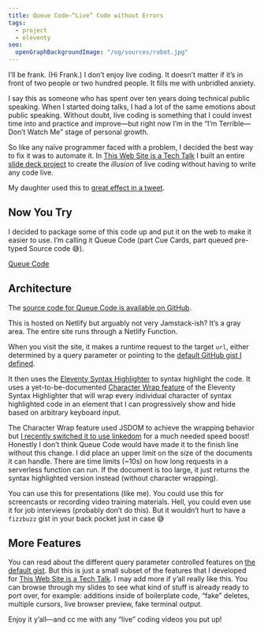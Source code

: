 ```yaml
---
title: Queue Code—“Live” Code without Errors
tags:
  - project
  - eleventy
seo:
  openGraphBackgroundImage: "/og/sources/robot.jpg"
---
```

I’ll be frank. (Hi Frank.) I don’t enjoy live coding. It doesn’t matter if it’s in front of two people or two hundred people. It fills me with unbridled anxiety.

I say this as someone who has spent over ten years doing technical public speaking. When I started doing talks, I had a lot of the same emotions about public speaking. Without doubt, live coding is something that I could invest time into and practice and improve—but right now I’m in the “I’m Terrible—Don’t Watch Me” stage of personal growth.

So like any naïve programmer faced with a problem, I decided the best way to fix it was to automate it. In [This Web Site is a Tech Talk](/web/this-website-is-a-tech-talk/) I built an entire [slide deck project](https://github.com/zachleat/this-website-is-a-tech-talk) to create the _illusion_ of live coding without having to write any code live.

My daughter used this to [great effect in a tweet](https://twitter.com/zachleat/status/1365786974813093896).

## Now You Try

I decided to package some of this code up and put it on the web to make it easier to use. I’m calling it Queue Code (part Cue Cards, part queued pre-typed Source code 😅).

<p class="primarylink"><a href="https://queuecode.zachleat.dev/">Queue Code</a></p>

## Architecture

The [source code for Queue Code is available on GitHub](https://github.com/zachleat/queue-code).

This is hosted on Netlify but arguably not very Jamstack-ish? It’s a gray area. The entire site runs through a Netlify Function.

When you visit the site, it makes a runtime request to the target `url`, either determined by a query parameter or pointing to the [default GitHub gist I defined](https://gist.github.com/zachleat/542f1d15c2061fc3cf4c0bc30c3b9bac/).

It then uses the [Eleventy Syntax Highlighter](https://www.11ty.dev/docs/plugins/syntaxhighlight/) to syntax highlight the code. It uses a yet-to-be-documented [Character Wrap feature](https://github.com/zachleat/queue-code/blob/52fbc3418e29547866dbdf48f6c63a324e823f86/netlify/functions/highlight.js#L81) of the Eleventy Syntax Highlighter that will wrap every individual character of syntax highlighted code in an element that I can progressively show and hide based on arbitrary keyboard input.

The Character Wrap feature used JSDOM to achieve the wrapping behavior but [I recently switched it to use linkedom](https://twitter.com/zachleat/status/1368246686578077705) for a much needed speed boost! Honestly I don’t think Queue Code would have made it to the finish line without this change. I did place an upper limit on the size of the documents it can handle. There are time limits (~10s) on how long requests in a serverless function can run. If the document is too large, it just returns the syntax highlighted version instead (without character wrapping).

You can use this for presentations (like me). You could use this for screencasts or recording video training materials. Hell, you could even use it for job interviews (probably don’t do this). But it wouldn’t hurt to have a `fizzbuzz` gist in your back pocket just in case 😅

## More Features

You can read about the different query parameter controlled features on [the default gist](https://queuecode.zachleat.dev/). But this is just a small subset of the features that I developed for [This Web Site is a Tech Talk](/web/this-website-is-a-tech-talk/). I may add more if y’all really like this. You can browse through my slides to see what kind of stuff is already ready to port over, for example: additions inside of boilerplate code, “fake” deletes, multiple cursors, live browser preview, fake terminal output.

Enjoy it y’all—and cc me with any “live” coding videos you put up!
